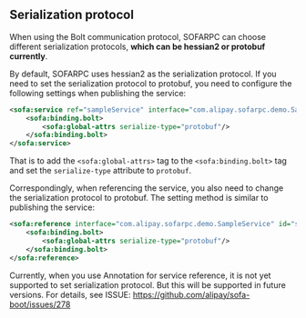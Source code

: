 ## Serialization protocol

When using the Bolt communication protocol, SOFARPC can choose different serialization protocols, **which can be hessian2 or protobuf currently**.

By default, SOFARPC uses hessian2 as the serialization protocol. If you need to set the serialization protocol to protobuf, you need to configure the following settings when publishing the service:

```xml
<sofa:service ref="sampleService" interface="com.alipay.sofarpc.demo.SampleService">
    <sofa:binding.bolt>
        <sofa:global-attrs serialize-type="protobuf"/>
    </sofa:binding.bolt>
</sofa:service>
```

That is to add the `<sofa:global-attrs>` tag to the `<sofa:binding.bolt>` tag and set the `serialize-type` attribute to `protobuf`.

Correspondingly, when referencing the service, you also need to change the serialization protocol to protobuf. The setting method is similar to publishing the service:

```xml
<sofa:reference interface="com.alipay.sofarpc.demo.SampleService" id="sampleServiceRef" jvm-first="false">
    <sofa:binding.bolt>
        <sofa:global-attrs serialize-type="protobuf"/>
    </sofa:binding.bolt>
</sofa:reference>
```

Currently, when you use Annotation for service reference, it is not yet supported to set serialization protocol. But this will be supported in future versions. For details, see ISSUE: <https://github.com/alipay/sofa-boot/issues/278>